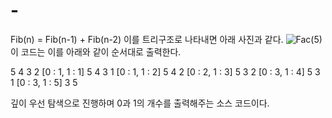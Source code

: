# -
Fib(n) = Fib(n-1) + Fib(n-2) 이를 트리구조로 나타내면 아래 사진과 같다. 
![Fac(5)](https://user-images.githubusercontent.com/66415336/180632250-78f8ac34-be11-4a03-8291-e3c028243546.png)
이 코드는 이를 아래와 같이 순서대로 출력한다.

5 4 3 2 [0 : 1, 1 : 1]
5 4 3 1 [0 : 1, 1 : 2]
5 4 2 [0 : 2, 1 : 3]
5 3 2 [0 : 3, 1 : 4]
5 3 1 [0 : 3, 1 : 5]
3 5 

깊이 우선 탐색으로 진행하며 0과 1의 개수를 출력해주는 소스 코드이다. 
